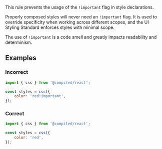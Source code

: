 This rule prevents the usage of the `!important` flag in style declarations.

Properly composed styles will never need an `!important` flag. It is used to override specificity
when working across different scopes, and the UI Styling Standard enforces styles with minimal
scope.

The use of `!important` is a code smell and greatly impacts readability and determinism.

## Examples

### Incorrect

```js
import { css } from '@compiled/react';

const styles = css({
	color: 'red!important',
});
```

### Correct

```js
import { css } from '@compiled/react';

const styles = css({
	color: 'red',
});
```
